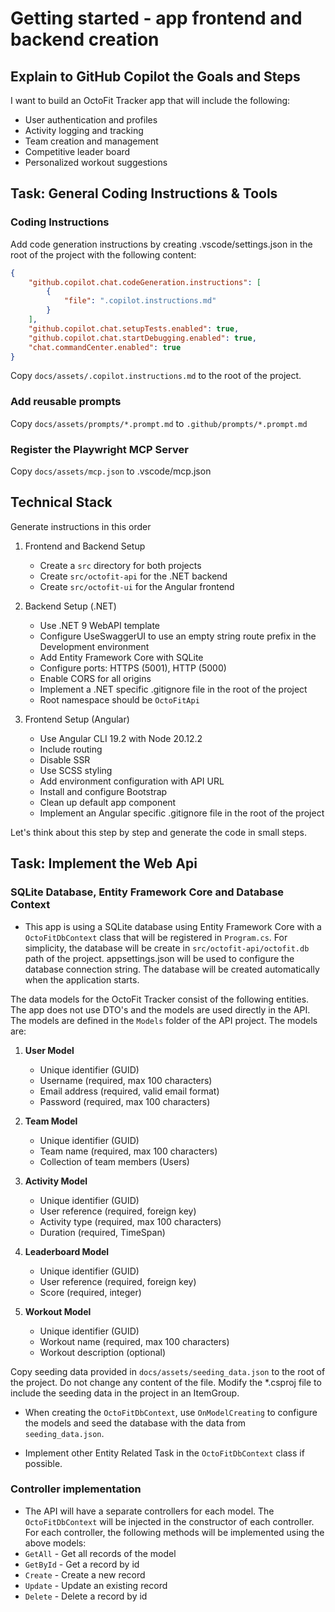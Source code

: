# Getting started - app frontend and backend creation

## Explain to GitHub Copilot the Goals and Steps

I want to build an OctoFit Tracker app that will include the following:

- User authentication and profiles
- Activity logging and tracking
- Team creation and management
- Competitive leader board
- Personalized workout suggestions

## Task: General Coding Instructions & Tools

### Coding Instructions

Add code generation instructions by creating .vscode/settings.json in the root of the project with the following content:

```json
{
    "github.copilot.chat.codeGeneration.instructions": [
        {
            "file": ".copilot.instructions.md"
        }
    ],
    "github.copilot.chat.setupTests.enabled": true,
    "github.copilot.chat.startDebugging.enabled": true,
    "chat.commandCenter.enabled": true
}
```

Copy `docs/assets/.copilot.instructions.md` to the root of the project.

### Add reusable prompts

Copy `docs/assets/prompts/*.prompt.md` to `.github/prompts/*.prompt.md`

### Register the Playwright MCP Server

Copy `docs/assets/mcp.json` to .vscode/mcp.json

## Technical Stack

Generate instructions in this order

1. Frontend and Backend Setup

   - Create a `src` directory for both projects
   - Create `src/octofit-api` for the .NET backend
   - Create `src/octofit-ui` for the Angular frontend

2. Backend Setup (.NET)

   - Use .NET 9 WebAPI template
   - Configure UseSwaggerUI to use an empty string route prefix in the Development environment
   - Add Entity Framework Core with SQLite
   - Configure ports: HTTPS (5001), HTTP (5000)
   - Enable CORS for all origins
   - Implement a .NET specific .gitignore file in the root of the project
   - Root namespace should be `OctoFitApi`

3. Frontend Setup (Angular)
   - Use Angular CLI 19.2 with Node 20.12.2
   - Include routing
   - Disable SSR
   - Use SCSS styling
   - Add environment configuration with API URL
   - Install and configure Bootstrap
   - Clean up default app component
   - Implement an Angular specific .gitignore file in the root of the project

Let's think about this step by step and generate the code in small steps.

## Task: Implement the Web Api

### SQLite Database, Entity Framework Core and Database Context

- This app is using a SQLite database using Entity Framework Core with a `OctoFitDbContext` class that will be registered in `Program.cs`. For simplicity, the database will be create in `src/octofit-api/octofit.db` path of the project. appsettings.json will be used to configure the database connection string. The database will be created automatically when the application starts.

The data models for the OctoFit Tracker consist of the following entities. The app does not use DTO's and the models are used directly in the API. The models are defined in the `Models` folder of the API project. The models are:

1. **User Model**

   - Unique identifier (GUID)
   - Username (required, max 100 characters)
   - Email address (required, valid email format)
   - Password (required, max 100 characters)

2. **Team Model**

   - Unique identifier (GUID)
   - Team name (required, max 100 characters)
   - Collection of team members (Users)

3. **Activity Model**

   - Unique identifier (GUID)
   - User reference (required, foreign key)
   - Activity type (required, max 100 characters)
   - Duration (required, TimeSpan)

4. **Leaderboard Model**

   - Unique identifier (GUID)
   - User reference (required, foreign key)
   - Score (required, integer)

5. **Workout Model**
   - Unique identifier (GUID)
   - Workout name (required, max 100 characters)
   - Workout description (optional)

Copy seeding data provided in `docs/assets/seeding_data.json` to the root of the project. Do not change any content of the file. Modify the \*.csproj file to include the seeding data in the project in an ItemGroup.

- When creating the `OctoFitDbContext`, use `OnModelCreating` to configure the models and seed the database with the data from `seeding_data.json`.

- Implement other Entity Related Task in the `OctoFitDbContext` class if possible.

### Controller implementation

- The API will have a separate controllers for each model. The `OctoFitDbContext` will be injected in the constructor of each controller. For each controller, the following methods will be implemented using the above models:
- `GetAll` - Get all records of the model
- `GetById` - Get a record by id
- `Create` - Create a new record
- `Update` - Update an existing record
- `Delete` - Delete a record by id

